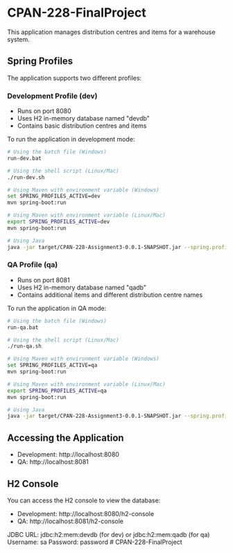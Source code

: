 # CPAN-228-FinalProject

This application manages distribution centres and items for a warehouse system.

## Spring Profiles

The application supports two different profiles:

### Development Profile (dev)

- Runs on port 8080
- Uses H2 in-memory database named "devdb"
- Contains basic distribution centres and items

To run the application in development mode:

```bash
# Using the batch file (Windows)
run-dev.bat

# Using the shell script (Linux/Mac)
./run-dev.sh

# Using Maven with environment variable (Windows)
set SPRING_PROFILES_ACTIVE=dev
mvn spring-boot:run

# Using Maven with environment variable (Linux/Mac)
export SPRING_PROFILES_ACTIVE=dev
mvn spring-boot:run

# Using Java
java -jar target/CPAN-228-Assignment3-0.0.1-SNAPSHOT.jar --spring.profiles.active=dev
```

### QA Profile (qa)

- Runs on port 8081
- Uses H2 in-memory database named "qadb"
- Contains additional items and different distribution centre names

To run the application in QA mode:

```bash
# Using the batch file (Windows)
run-qa.bat

# Using the shell script (Linux/Mac)
./run-qa.sh

# Using Maven with environment variable (Windows)
set SPRING_PROFILES_ACTIVE=qa
mvn spring-boot:run

# Using Maven with environment variable (Linux/Mac)
export SPRING_PROFILES_ACTIVE=qa
mvn spring-boot:run

# Using Java
java -jar target/CPAN-228-Assignment3-0.0.1-SNAPSHOT.jar --spring.profiles.active=qa
```

## Accessing the Application

- Development: http://localhost:8080
- QA: http://localhost:8081

## H2 Console

You can access the H2 console to view the database:

- Development: http://localhost:8080/h2-console
- QA: http://localhost:8081/h2-console

JDBC URL: jdbc:h2:mem:devdb (for dev) or jdbc:h2:mem:qadb (for qa)
Username: sa
Password: password # CPAN-228-FinalProject
